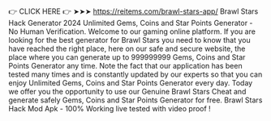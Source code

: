 👉 CLICK HERE 👉 ➤➤➤ https://reitems.com/brawl-stars-app/
Brawl Stars Hack Generator 2024 Unlimited Gems, Coins and Star Points Generator - No Human Verification. Welcome to our gaming online platform. If you are looking for the best generator for Brawl Stars you need to know that you have reached the right place, here on our safe and secure website, the place where you can generate up to 999999999 Gems, Coins and Star Points Generator any time. Note the fact that our application has been tested many times and is constantly updated by our experts so that you can enjoy Unlimited Gems, Coins and Star Points Generator every day. Today we offer you the opportunity to use our Genuine Brawl Stars Cheat and generate safely Gems, Coins and Star Points Generator for free. Brawl Stars Hack Mod Apk - 100% Working live tested with video proof !
